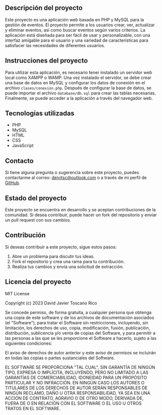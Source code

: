## Descripción del proyecto

Este proyecto es una aplicación web basada en PHP y MySQL para la gestión de eventos. El proyecto permite a los usuarios crear, ver, actualizar y eliminar eventos, así como buscar eventos según varios criterios. La aplicación está diseñada para ser fácil de usar y personalizable, con una interfaz amigable para el usuario y una variedad de características para satisfacer las necesidades de diferentes usuarios.

## Instrucciones del proyecto

Para utilizar esta aplicación, es necesario tener instalado un servidor web local como XAMPP o WAMP. Una vez instalado el servidor, se debe crear una base de datos en MySQL y configurar los datos de conexión en el archivo `clases/conexion.php`. Después de configurar la base de datos, se puede importar el archivo `database/db.sql` para crear las tablas necesarias. Finalmente, se puede acceder a la aplicación a través del navegador web.

## Tecnologías utilizadas

- PHP
- MySQL
- HTML
- CSS
- JavaScript

## Contacto

Si tiene alguna pregunta o sugerencia sobre este proyecto, puedes contactarme al correo: [deivitsc@outlook.com](mailto:deivitsc@outlook.com) o a través de mi perfil de [GitHub](https://github.com/Dejatori).

## Estado del proyecto

Este proyecto se encuentra en desarrollo y se aceptan contribuciones de la comunidad. Si desea contribuir, puede hacer un fork del repositorio y enviar un pull request con sus cambios.

## Contribución

Si deseas contribuir a este proyecto, sigue estos pasos:

1. Abre un problema para discutir tus ideas.
2. Fork el repositorio y crea una rama para tu contribución.
3. Realiza tus cambios y envía una solicitud de extracción.

## Licencia del proyecto

MIT License

Copyright (c) 2023 David Javier Toscano Rico

Se concede permiso, de forma gratuita, a cualquier persona que obtenga una copia de este software y de los archivos de documentación asociados (el "Software"), para tratar el Software sin restricciones, incluyendo, sin limitación, los derechos de uso, copia, modificación, fusión, publicación, distribución, sublicencia y/o venta de copias del Software, y para permitir a las personas a las que se les proporcione el Software a hacerlo, sujeto a las siguientes condiciones:

El aviso de derechos de autor anterior y este aviso de permisos se incluirán en todas las copias o partes sustanciales del Software.

EL SOFTWARE SE PROPORCIONA "TAL CUAL", SIN GARANTÍA DE NINGÚN TIPO, EXPRESA O IMPLÍCITA, INCLUYENDO, PERO NO LIMITADO A LAS GARANTÍAS DE COMERCIABILIDAD, IDONEIDAD PARA UN PROPÓSITO PARTICULAR Y NO INFRACCIÓN. EN NINGÚN CASO LOS AUTORES O TITULARES DE LOS DERECHOS DE AUTOR SERÁN RESPONSABLES DE NINGÚN RECLAMO, DAÑO U OTRA RESPONSABILIDAD, YA SEA EN UNA ACCIÓN DE CONTRATO, AGRAVIO O DE OTRO MODO, DERIVADA DE, FUERA DE O EN RELACIÓN CON EL SOFTWARE O EL USO U OTROS TRATOS EN EL SOFTWARE.